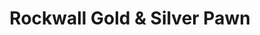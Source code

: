 ---
title: "Rockwall Gold & Silver Pawn"
url: /rockwall/rockwall-gold-und-silver-pawn/
shop: Leiher
---